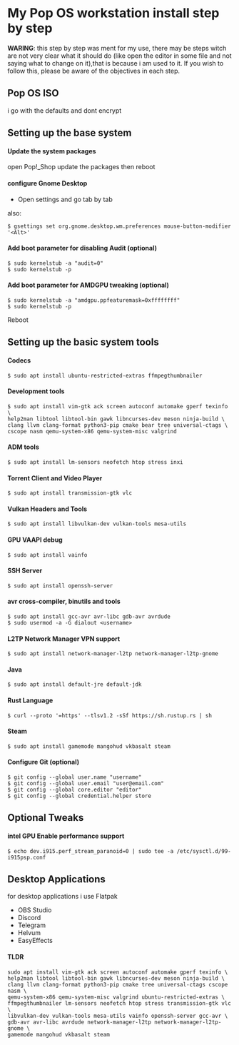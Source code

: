 # My Pop OS workstation install step by step

**WARING**: this step by step was ment for my use, there may be steps witch are not very clear what it should do (like open the editor in some file and not saying what to change on it),that is because i am used to it. If you wish to follow this, please be aware of the objectives in each step.

## Pop OS ISO

i go with the defaults and dont encrypt

## Setting up the base system

#### Update the system packages

open Pop!_Shop update the packages then reboot


#### configure Gnome Desktop

- Open settings and go tab by tab

also:

	$ gsettings set org.gnome.desktop.wm.preferences mouse-button-modifier '<Alt>'

#### Add boot parameter for disabling Audit (optional)

	$ sudo kernelstub -a "audit=0"
	$ sudo kernelstub -p

#### Add boot parameter for AMDGPU tweaking (optional)

	$ sudo kernelstub -a "amdgpu.ppfeaturemask=0xffffffff"
	$ sudo kernelstub -p

Reboot

## Setting up the basic system tools

#### Codecs

	$ sudo apt install ubuntu-restricted-extras ffmpegthumbnailer

#### Development tools

	$ sudo apt install vim-gtk ack screen autoconf automake gperf texinfo \
	help2man libtool libtool-bin gawk libncurses-dev meson ninja-build \
	clang llvm clang-format python3-pip cmake bear tree universal-ctags \
	cscope nasm qemu-system-x86 qemu-system-misc valgrind

#### ADM tools

	$ sudo apt install lm-sensors neofetch htop stress inxi

#### Torrent Client and Video Player

	$ sudo apt install transmission-gtk vlc

#### Vulkan Headers and Tools

	$ sudo apt install libvulkan-dev vulkan-tools mesa-utils 

#### GPU VAAPI debug

	$ sudo apt install vainfo

#### SSH Server

	$ sudo apt install openssh-server

#### avr cross-compiler, binutils and tools

	$ sudo apt install gcc-avr avr-libc gdb-avr avrdude
	$ sudo usermod -a -G dialout <username>

#### L2TP Network Manager VPN support

	$ sudo apt install network-manager-l2tp network-manager-l2tp-gnome

#### Java

	$ sudo apt install default-jre default-jdk

#### Rust Language

	$ curl --proto '=https' --tlsv1.2 -sSf https://sh.rustup.rs | sh

#### Steam

	$ sudo apt install gamemode mangohud vkbasalt steam

#### Configure Git (optional)

	$ git config --global user.name "username"
	$ git config --global user.email "user@email.com"
	$ git config --global core.editor "editor"
	$ git config --global credential.helper store

## Optional Tweaks

#### intel GPU Enable performance support

	$ echo dev.i915.perf_stream_paranoid=0 | sudo tee -a /etc/sysctl.d/99-i915psp.conf

## Desktop Applications

for desktop applications i use Flatpak

- OBS Studio
- Discord
- Telegram
- Helvum
- EasyEffects

#### TLDR

	sudo apt install vim-gtk ack screen autoconf automake gperf texinfo \
	help2man libtool libtool-bin gawk libncurses-dev meson ninja-build \
	clang llvm clang-format python3-pip cmake tree universal-ctags cscope nasm \
	qemu-system-x86 qemu-system-misc valgrind ubuntu-restricted-extras \
	ffmpegthumbnailer lm-sensors neofetch htop stress transmission-gtk vlc \
	libvulkan-dev vulkan-tools mesa-utils vainfo openssh-server gcc-avr \
	gdb-avr avr-libc avrdude network-manager-l2tp network-manager-l2tp-gnome \
	gamemode mangohud vkbasalt steam

